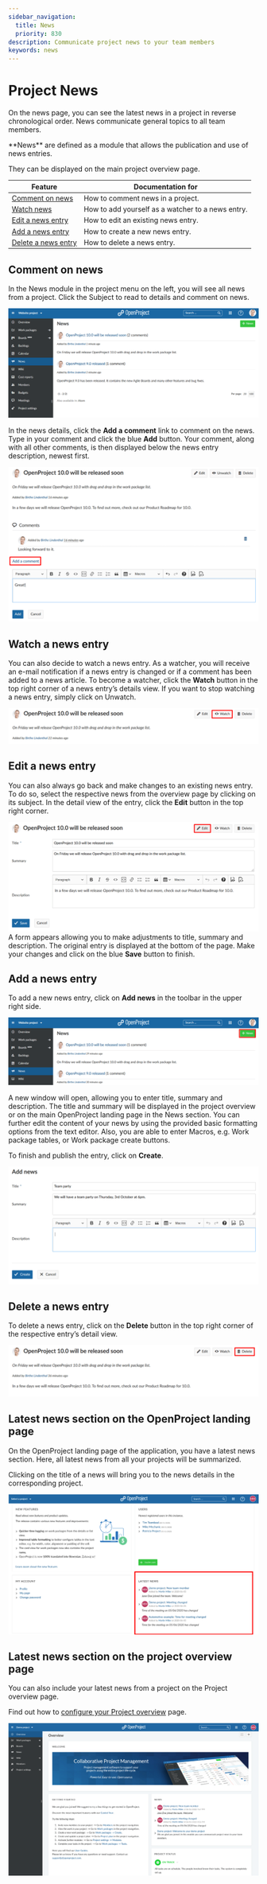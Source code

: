 ```yaml
---
sidebar_navigation:
  title: News
  priority: 830
description: Communicate project news to your team members
keywords: news
---
```


# Project News

On the news page, you can see the latest news in a project in reverse chronological order. News communicate general topics to all team members.

<div class="glossary">
**News** are defined as a module that allows the publication and use of news entries.
</div>

They can be displayed on the main project overview page.

| Feature                                     | Documentation for                                 |
|---------------------------------------------|---------------------------------------------------|
| [Comment on news](#comment-on-news)         | How to comment news in a project.                 |
| [Watch news](#watch-a-news-entry)           | How to add yourself as a watcher to a news entry. |
| [Edit a news entry](#edit-a-news-entry)     | How to edit an existing news entry.               |
| [Add a news entry](#add-a-news-entry)       | How to create a new news entry.                   |
| [Delete a news entry](#delete-a-news-entry) | How to delete a news entry.                       |

## Comment on news

In the News module in the project menu on the left, you will see all news from a project. Click the Subject to read to details and comment on news.

![news](1567425159667.png)

In the news details, click the **Add a comment** link to comment on the news. Type in your comment and click the blue **Add** button. Your comment, along with all other comments, is then displayed below the news entry description, newest first.

 ![comment-news](comment-news.png)

## Watch a news entry

You can also decide to watch a news entry. As a watcher, you will receive an e-mail notification if a news entry is changed or if a comment has been added to a news article. To become a watcher, click the **Watch** button in the top right corner of a news entry’s details view. If you want to stop watching a news entry, simply click on Unwatch.

![watch-news](watch-news-1567426049501.png)

## Edit a news entry

You can also always go back and make changes to an existing news entry. To do so, select the respective news from the overview page by clicking on its subject. In the detail view of the entry, click the **Edit** button in the top right corner.

![edit-news](edit-news.png)A form appears allowing you to make adjustments to title, summary and description. The original entry is displayed at the bottom of the page. Make your changes and click on the blue **Save** button to finish.

## Add a news entry

To add a new news entry, click on **Add news** in the toolbar in the upper right side.

![add-news](add-news.png)

 A new window will open, allowing you to enter title, summary and description. The title and summary will be displayed in the project overview or on the main OpenProject landing page in the News section.
You can further edit the content of your news  by using the provided basic formatting options from the text editor. Also, you are able to enter Macros, e.g. Work package tables, or Work package create buttons.

To finish and publish the entry, click on **Create**.

![create-news](1567426608737.png)

## Delete a news entry

To delete a news entry, click on the **Delete** button in the top right corner of the respective entry’s detail view.

![delete-news](delete-news.png)

## Latest news section on the OpenProject landing page

On the OpenProject landing page of the application, you have a latest news section. Here, all latest news from all your projects will be summarized.

Clicking on the title of a news will bring you to the news details in the corresponding project.

![news-widget-landing-page](news-widget-landing-page.png)

## Latest news section on the project overview page

You can also include your latest news from a project on the Project overview page.

Find out how to [configure your Project overview](../project-overview/#news-widget) page.

![latest-news-project-overview](latest-news-project-overview.png)
